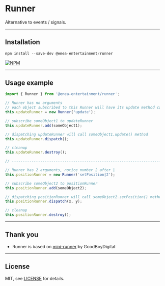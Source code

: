 # Runner

Alternative to events / signals.

---
## Installation

```js
npm install --save-dev @enea-entertainment/runner
```

[![NPM](https://nodei.co/npm/@enea-entertainment/runner.png?compact=true)](https://nodei.co/npm/@enea-entertainment/runner/)

---
## Usage example

```js
import { Runner } from '@enea-entertainment/runner';

// Runner has no arguments
// each object subscribed to this Runner will have its update method called on dispatch
this.updateRunner = new Runner('update');

// subscribe someObject1 to updateRunner
this.updateRunner.add(someObject1);

// dispatching updateRunner will call someObject1.update() method
this.updateRunner.dispatch();

// cleanup
this.updateRunner.destroy();

// ---------------------------------------------------------------------

// Runner has 2 arguments, notice number 2 after |
this.positionRunner = new Runner('setPosition|2');

// subscribe someObject2 to positionRunner
this.positionRunner.add(someObject2);

// dispatching positionRunner will call someObject2.setPosition() method with 2 arguments (x, y)
this.positionRunner.dispatch(x, y);

// cleanup
this.positionRunner.destroy();
```

---
## Thank you

- Runner is based on [mini-runner](https://github.com/GoodBoyDigital/mini-runner) by GoodBoyDigital

---
## License

MIT, see [LICENSE](LICENSE) for details.
